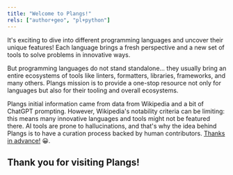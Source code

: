 ```yaml
---
title: "Welcome to Plangs!"
rels: ["author+geo", "pl+python"]
---
```

It's exciting to dive into different programming languages and uncover their unique features! Each language brings a fresh perspective and a new set of tools to solve problems in innovative ways.

But programming languages do not stand standalone... they usually bring an entire ecosystems of tools like linters, formatters, libraries, frameworks, and many others. Plangs mission is to provide a one-stop resource not only for languages but also for their tooling and overall ecosystems.

Plangs initial information came from data from Wikipedia and a bit of ChatGPT prompting. However, Wikipedia's notability criteria can be limiting: this means many innovative languages and tools might not be featured there. AI tools are prone to hallucinations, and that's why the idea behind Plangs is to have a curation process backed by human contributors. [Thanks in advance!](/edit) 😀.

## Thank you for visiting Plangs!
